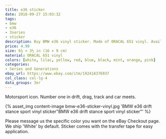 ```yaml
---
title: e36 sticker
date: 2018-09-27 15:03:32
tags:
- bmw
- e36
- 3series
- sticker
description: Buy BMW e36 vinyl sticker. Made of ORACAL 651 vinyl. Available in different colors.
price: 4.99
size: 6¼ × 3½ in (16 × 9 cm)
material: ORACAL 651 vinyl
colors: [white, lilac, yellow, red, blue, black, mint, orange, pink]
categories:
- Series and Generations
ebay_url: https://www.ebay.com/itm/192418376937
col_class: col-lg-4
data_groups: 3er
---
```


Motorsport icon. Number one in drift, drag, track and car meets.

<!-- more -->
{% asset_img content-image bmw-e36-sticker-vinyl.jpg 'BMW e36 drift stance sport vinyl sticker"BMW e36 drift stance sport vinyl sticker"' %}

Please message us the specific color you want on the eBay Checkout page. We ship 'White' by default. Sticker comes with the transfer tape for easy application.
